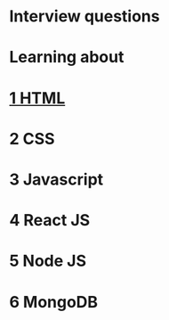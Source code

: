 # Interview questions

# Learning about 
# [1 HTML](/HTML/README.md)
# 2 CSS
# 3 Javascript
# 4 React JS
# 5 Node JS
# 6 MongoDB
